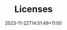 ---
title: "Licenses"
date: 2023-11-22T14:51:49+11:00
draft: false
description: "Specifies the license(s) that data contributors have applied to the content of their collection, including the content coverage of that license."
---
